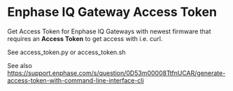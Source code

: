 # Enphase IQ Gateway Access Token

Get Access Token for Enphase IQ Gateways with newest firmware that requires an <b>Access Token</b> to get access with i.e. curl.

See access_token.py or access_token.sh

See also https://support.enphase.com/s/question/0D53m00008TtfnUCAR/generate-access-token-with-command-line-interface-cli
